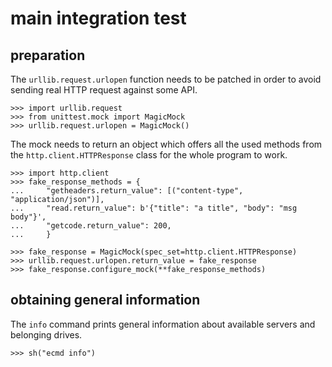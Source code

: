 # main integration test

## preparation

The `urllib.request.urlopen` function needs to be patched in order to avoid
sending real HTTP request against some API.

    >>> import urllib.request
    >>> from unittest.mock import MagicMock
    >>> urllib.request.urlopen = MagicMock()

The mock needs to return an object which offers all the used methods from the
`http.client.HTTPResponse` class for the whole program to work.

    >>> import http.client
    >>> fake_response_methods = {
    ...     "getheaders.return_value": [("content-type", "application/json")],
    ...     "read.return_value": b'{"title": "a title", "body": "msg body"}',
    ...     "getcode.return_value": 200,
    ...     }

    >>> fake_response = MagicMock(spec_set=http.client.HTTPResponse)
    >>> urllib.request.urlopen.return_value = fake_response
    >>> fake_response.configure_mock(**fake_response_methods)

## obtaining general information

The `info` command prints general information about available servers and
belonging drives.

    >>> sh("ecmd info")
